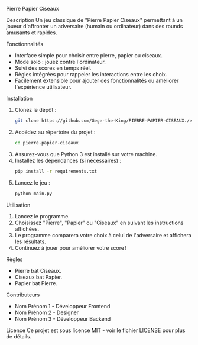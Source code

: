Pierre Papier Ciseaux

Description
Un jeu classique de "Pierre Papier Ciseaux" permettant à un joueur d'affronter un adversaire (humain ou ordinateur) dans des rounds amusants et rapides.

Fonctionnalités
- Interface simple pour choisir entre pierre, papier ou ciseaux.
- Mode solo : jouez contre l'ordinateur.
- Suivi des scores en temps réel.
- Règles intégrées pour rappeler les interactions entre les choix.
- Facilement extensible pour ajouter des fonctionnalités ou améliorer l'expérience utilisateur.

Installation
1. Clonez le dépôt :
   ```bash
   git clone https://github.com/Gege-the-King/PIERRE-PAPIER-CISEAUX./edit/main/README.md
   ```
2. Accédez au répertoire du projet :
   ```bash
   cd pierre-papier-ciseaux
   ```
3. Assurez-vous que Python 3 est installé sur votre machine.
4. Installez les dépendances (si nécessaires) :
   ```bash
   pip install -r requirements.txt
   ```
5. Lancez le jeu :
   ```bash
   python main.py
   ```

Utilisation
1. Lancez le programme.
2. Choisissez "Pierre", "Papier" ou "Ciseaux" en suivant les instructions affichées.
3. Le programme comparera votre choix à celui de l'adversaire et affichera les résultats.
4. Continuez à jouer pour améliorer votre score !

Règles
- Pierre bat Ciseaux.
- Ciseaux bat Papier.
- Papier bat Pierre.

Contributeurs
- Nom Prénom 1 - Développeur Frontend
- Nom Prénom 2 - Designer
- Nom Prénom 3 - Développeur Backend

Licence
Ce projet est sous licence MIT - voir le fichier [LICENSE](LICENSE) pour plus de détails.
